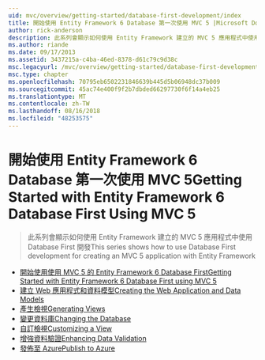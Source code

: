 ```yaml
---
uid: mvc/overview/getting-started/database-first-development/index
title: 開始使用 Entity Framework 6 Database 第一次使用 MVC 5 |Microsoft Docs
author: rick-anderson
description: 此系列會顯示如何使用 Entity Framework 建立的 MVC 5 應用程式中使用 Database First 開發
ms.author: riande
ms.date: 09/17/2013
ms.assetid: 3437215a-c4ba-46ed-8378-d61c79c9d38c
msc.legacyurl: /mvc/overview/getting-started/database-first-development
msc.type: chapter
ms.openlocfilehash: 70795eb6502231846639b445d5b06948dc37b009
ms.sourcegitcommit: 45ac74e400f9f2b7dbded66297730f6f14a4eb25
ms.translationtype: MT
ms.contentlocale: zh-TW
ms.lasthandoff: 08/16/2018
ms.locfileid: "48253575"
---
```

<a name="getting-started-with-entity-framework-6-database-first-using-mvc-5"></a><span data-ttu-id="8b442-103">開始使用 Entity Framework 6 Database 第一次使用 MVC 5</span><span class="sxs-lookup"><span data-stu-id="8b442-103">Getting Started with Entity Framework 6 Database First Using MVC 5</span></span>
====================
> <span data-ttu-id="8b442-104">此系列會顯示如何使用 Entity Framework 建立的 MVC 5 應用程式中使用 Database First 開發</span><span class="sxs-lookup"><span data-stu-id="8b442-104">This series shows how to use Database First development for creating an MVC 5 application with Entity Framework</span></span>


- [<span data-ttu-id="8b442-105">開始使用使用 MVC 5 的 Entity Framework 6 Database First</span><span class="sxs-lookup"><span data-stu-id="8b442-105">Getting Started with Entity Framework 6 Database First using MVC 5</span></span>](setting-up-database.md)
- [<span data-ttu-id="8b442-106">建立 Web 應用程式和資料模型</span><span class="sxs-lookup"><span data-stu-id="8b442-106">Creating the Web Application and Data Models</span></span>](creating-the-web-application.md)
- [<span data-ttu-id="8b442-107">產生檢視</span><span class="sxs-lookup"><span data-stu-id="8b442-107">Generating Views</span></span>](generating-views.md)
- [<span data-ttu-id="8b442-108">變更資料庫</span><span class="sxs-lookup"><span data-stu-id="8b442-108">Changing the Database</span></span>](changing-the-database.md)
- [<span data-ttu-id="8b442-109">自訂檢視</span><span class="sxs-lookup"><span data-stu-id="8b442-109">Customizing a View</span></span>](customizing-a-view.md)
- [<span data-ttu-id="8b442-110">增強資料驗證</span><span class="sxs-lookup"><span data-stu-id="8b442-110">Enhancing Data Validation</span></span>](enhancing-data-validation.md)
- [<span data-ttu-id="8b442-111">發佈至 Azure</span><span class="sxs-lookup"><span data-stu-id="8b442-111">Publish to Azure</span></span>](publish-to-azure.md)
